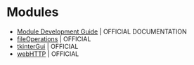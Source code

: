 # Modules
- [Module Development Guide](mdg) | OFFICIAL DOCUMENTATION
- [fileOperations](fileOperations) | OFFICIAL
- [tkinterGui](fileOperations) | OFFICIAL
- [webHTTP](webHTTP) | OFFICIAL
